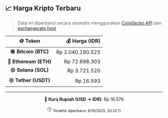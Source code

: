 

<!-- HARGA_KRIPTO -->
## 📈 Harga Kripto Terbaru

> Data ini diperbarui secara otomatis menggunakan [CoinGecko API](https://www.coingecko.com/) dan [exchangerate.host](https://exchangerate.host/)

<div align="center">

| 🪙 Token | 💰 Harga (IDR) |
|:------:|---------------:|
| 🟠 **Bitcoin (BTC)**   | Rp 2.040.180.525 |
| 🔵 **Ethereum (ETH)**  | Rp 72.698.303 |
| 🟣 **Solana (SOL)**    | Rp 3.721.520 |
| 🟢 **Tether (USDT)**   | Rp 16.593 |

---

💱 **Kurs Rupiah (USD → IDR)**: Rp 16.576

🕒 <sub>Terakhir diperbarui: 9/10/2025, 20.52.11</sub>

</div>
<!-- /HARGA_KRIPTO -->